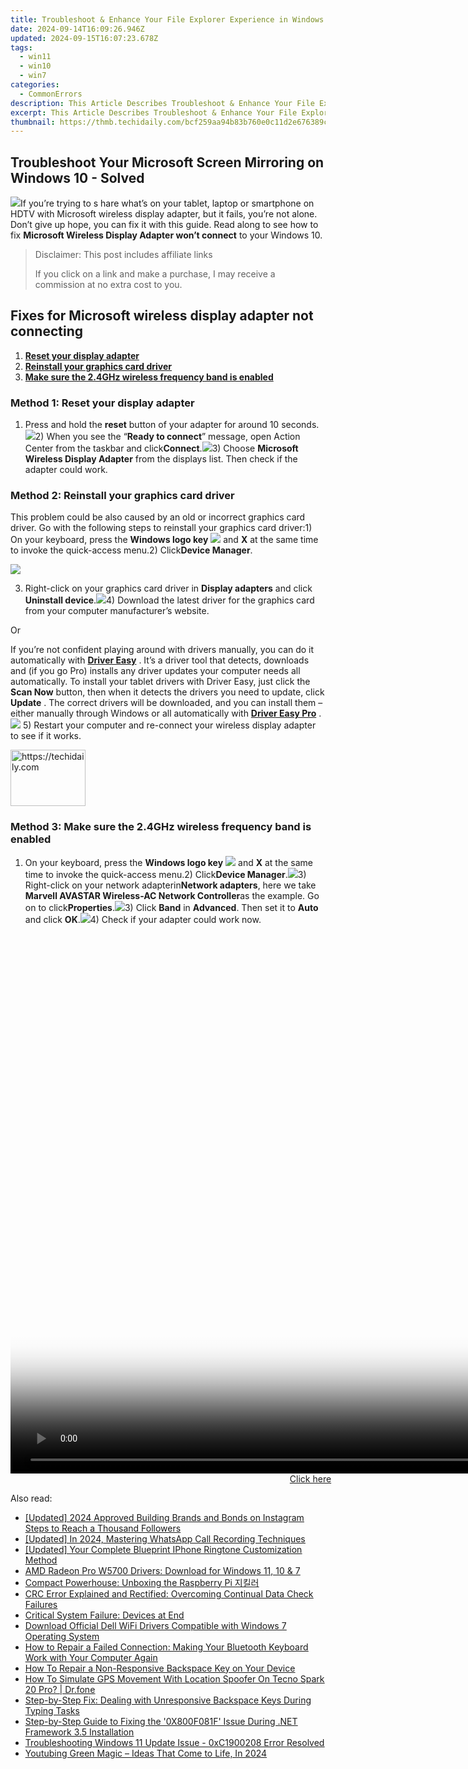 ```yaml
---
title: Troubleshoot & Enhance Your File Explorer Experience in Windows 11
date: 2024-09-14T16:09:26.946Z
updated: 2024-09-15T16:07:23.678Z
tags:
  - win11
  - win10
  - win7
categories:
  - CommonErrors
description: This Article Describes Troubleshoot & Enhance Your File Explorer Experience in Windows 11
excerpt: This Article Describes Troubleshoot & Enhance Your File Explorer Experience in Windows 11
thumbnail: https://thmb.techidaily.com/bcf259aa94b83b760e0c11d2e676389c6277abf0698b25793958985ada1f431d.jpg
---
```


## Troubleshoot Your Microsoft Screen Mirroring on Windows 10 - Solved

![](https://images.drivereasy.com/wp-content/uploads/2017/04/1-20.jpg)If you’re trying to s  hare what’s on your tablet, laptop or smartphone on HDTV with Microsoft wireless display adapter, but it fails, you’re not alone. Don’t give up hope, you can fix it with this guide.  Read along to see how to fix **Microsoft Wireless Display Adapter won’t connect** to your Windows 10\.

>  Disclaimer: This post includes affiliate links
>
>  If you click on a link and make a purchase, I may receive a commission at no extra cost to you.
>

## Fixes for Microsoft wireless display adapter not connecting

1. **[Reset your display adapter](https://tools.techidaily.com/drivereasy/download/)**
2. **[Reinstall your graphics card driver](https://tools.techidaily.com/drivereasy/download/)**
3. **[Make sure the 2.4GHz wireless frequency band is enabled](https://tools.techidaily.com/drivereasy/download/)**

### Method 1: Reset your display adapter

 1) Press and hold the **reset** button of your adapter for around 10 seconds. ![](https://images.drivereasy.com/wp-content/uploads/2017/04/2-21.jpg)2) When you see the “**Ready to connect**” message, open Action Center from the taskbar and click**Connect**.![](https://images.drivereasy.com/wp-content/uploads/2017/04/3-20.jpg)3) Choose **Microsoft Wireless Display Adapter** from the displays list. Then check if the adapter could work.

### Method 2: Reinstall your graphics card driver

This problem could be also caused by an old or incorrect graphics card driver. Go with the following steps to reinstall your graphics card driver:1) On your keyboard, press the   **Windows logo key** ![](https://images.drivereasy.com/wp-content/uploads/2017/08/img_59a516b53b983.png)  and **X**  at the same time to invoke the quick-access menu.2) Click**Device Manager**.

![](https://images.drivereasy.com/wp-content/uploads/2017/09/img_59c4e6e3d234f.png)

3) Right-click on your graphics card driver in **Display adapters** and click **Uninstall device**.![](https://images.drivereasy.com/wp-content/uploads/2017/04/7-10.jpg)4) Download the latest driver for the graphics card from your computer manufacturer’s website.

Or

If you’re not confident playing around with drivers manually, you can do it automatically with  **[Driver Easy](https://tools.techidaily.com/drivereasy/download/)** .  It’s a driver tool that detects, downloads and (if you go Pro) installs any driver updates your computer needs all automatically.  To install your tablet drivers with Driver Easy, just click the **Scan Now**  button, then when it detects the drivers you need to update, click **Update**  . The correct drivers will be downloaded, and you can install them – either manually through Windows or all automatically with [**Driver Easy Pro**](https://tools.techidaily.com/drivereasy/download/) . ![](https://images.drivereasy.com/wp-content/uploads/2017/04/de-5.8-graphics.jpg) 5) Restart your computer and re-connect your wireless display adapter to see if it works.

<!-- affiliate ads begin -->
<a href="https://review-au.sjv.io/c/5597632/2098701/14409" target="_top" id="2098701">
  <img src="//a.impactradius-go.com/display-ad/14409-2098701" border="0" alt="https://techidaily.com" width="120" height="90"/>
</a>
<img height="0" width="0" src="https://review-au.sjv.io/i/5597632/2098701/14409" style="position:absolute;visibility:hidden;" border="0" />
<!-- affiliate ads end -->

### Method 3: Make sure the 2.4GHz wireless frequency band is enabled

1) On your keyboard, press the   **Windows logo key** ![](https://images.drivereasy.com/wp-content/uploads/2017/08/img_59a516b53b983.png)  and **X**  at the same time to invoke the quick-access menu.2) Click**Device Manager**.![](https://images.drivereasy.com/wp-content/uploads/2017/09/img_59c4e6e3d234f.png)3) Right-click on your network adapterin**Network adapters**, here we take **Marvell AVASTAR Wireless-AC Network Controller**as the example. Go on to click**Properties**.![](https://images.drivereasy.com/wp-content/uploads/2017/04/5-16.jpg)3) Click **Band** in **Advanced**. Then set it to **Auto** and click **OK**.![](https://images.drivereasy.com/wp-content/uploads/2017/04/6-16.jpg)4) Check if your adapter could work now.

<!-- affiliate ads begin -->
<span id="1495277">
					<video width="1536" height="864" style="cursor:pointer"
           poster="//a.impactradius-go.com/display-clicktoplayimage/1495277.png"
           onclick="if(!this.playClicked){this.play();this.setAttribute('controls',true);this.playClicked=true;}">
	   <source src="//a.impactradius-go.com/display-ad/17189-1495277">
	   <img src="//a.impactradius-go.com/display-clicktoplayimage/1495277.png" style="border: none; height: 100%; width: 100%; object-fit: contain">
	</video>
	<div style="width:960px;text-align:center"><a href="javascript:window.open(decodeURIComponent('https%3A%2F%2Ffunwhole.sjv.io%2Fc%2F5597632%2F1495277%2F17189'), '_blank');void(0);">Click here</a></div>
</span>
<img height="0" width="0" src="https://imp.pxf.io/i/5597632/1495277/17189" style="position:absolute;visibility:hidden;" border="0" />
<!-- affiliate ads end -->

<ins class="adsbygoogle"
     style="display:block"
     data-ad-format="autorelaxed"
     data-ad-client="ca-pub-7571918770474297"
     data-ad-slot="1223367746"></ins>

<ins class="adsbygoogle"
     style="display:block"
     data-ad-client="ca-pub-7571918770474297"
     data-ad-slot="8358498916"
     data-ad-format="auto"
     data-full-width-responsive="true"></ins>

<span class="atpl-alsoreadstyle">Also read:</span>
<div><ul>
<li><a href="https://instagram-videos.techidaily.com/updated-2024-approved-building-brands-and-bonds-on-instagram-steps-to-reach-a-thousand-followers/"><u>[Updated] 2024 Approved Building Brands and Bonds on Instagram Steps to Reach a Thousand Followers</u></a></li>
<li><a href="https://digital-screen-recording.techidaily.com/updated-in-2024-mastering-whatsapp-call-recording-techniques/"><u>[Updated] In 2024, Mastering WhatsApp Call Recording Techniques</u></a></li>
<li><a href="https://fox-glue.techidaily.com/updated-your-complete-blueprint-iphone-ringtone-customization-method/"><u>[Updated] Your Complete Blueprint IPhone Ringtone Customization Method</u></a></li>
<li><a href="https://win-dash.techidaily.com/amd-radeon-pro-w5700-drivers-download-for-windows-11-10-and-7/"><u>AMD Radeon Pro W5700 Drivers: Download for Windows 11, 10 & 7</u></a></li>
<li><a href="https://buynow-tips.techidaily.com/compact-powerhouse-unboxing-the-raspberry-pi/"><u>Compact Powerhouse: Unboxing the Raspberry Pi 지킬러</u></a></li>
<li><a href="https://common-error.techidaily.com/crc-error-explained-and-rectified-overcoming-continual-data-check-failures/"><u>CRC Error Explained and Rectified: Overcoming Continual Data Check Failures</u></a></li>
<li><a href="https://common-error.techidaily.com/critical-system-failure-devices-at-end/"><u>Critical System Failure: Devices at End</u></a></li>
<li><a href="https://technical-tips.techidaily.com/download-official-dell-wifi-drivers-compatible-with-windows-7-operating-system/"><u>Download Official Dell WiFi Drivers Compatible with Windows 7 Operating System</u></a></li>
<li><a href="https://common-error.techidaily.com/how-to-repair-a-failed-connection-making-your-bluetooth-keyboard-work-with-your-computer-again/"><u>How to Repair a Failed Connection: Making Your Bluetooth Keyboard Work with Your Computer Again</u></a></li>
<li><a href="https://common-error.techidaily.com/how-to-repair-a-non-responsive-backspace-key-on-your-device/"><u>How To Repair a Non-Responsive Backspace Key on Your Device</u></a></li>
<li><a href="https://fake-location.techidaily.com/how-to-simulate-gps-movement-with-location-spoofer-on-tecno-spark-20-pro-drfone-by-drfone-virtual-android/"><u>How To Simulate GPS Movement With Location Spoofer On Tecno Spark 20 Pro? | Dr.fone</u></a></li>
<li><a href="https://common-error.techidaily.com/step-by-step-fix-dealing-with-unresponsive-backspace-keys-during-typing-tasks/"><u>Step-by-Step Fix: Dealing with Unresponsive Backspace Keys During Typing Tasks</u></a></li>
<li><a href="https://common-error.techidaily.com/step-by-step-guide-to-fixing-the-0x800f081f-issue-during-net-framework-35-installation/"><u>Step-by-Step Guide to Fixing the '0X800F081F' Issue During .NET Framework 3.5 Installation</u></a></li>
<li><a href="https://common-error.techidaily.com/troubleshooting-windows-11-update-issue-0xc1900208-error-resolved/"><u>Troubleshooting Windows 11 Update Issue - 0xC1900208 Error Resolved</u></a></li>
<li><a href="https://facebook-record-videos.techidaily.com/youtubing-green-magic-ideas-that-come-to-life-in-2024/"><u>Youtubing Green Magic – Ideas That Come to Life, In 2024</u></a></li>
</ul></div>

